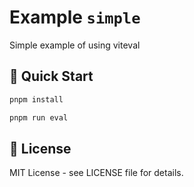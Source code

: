 # Example `simple`

Simple example of using viteval

## 🚀 Quick Start

```bash
pnpm install
```

```bash
pnpm run eval
```

## 📄 License

MIT License - see LICENSE file for details.